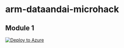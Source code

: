 # arm-dataandai-microhack

## Module 1 
[![Deploy to Azure](https://aka.ms/deploytoazurebutton)](https://portal.azure.com/#create/Microsoft.Template/uri/https%3A%2F%2Fraw.githubusercontent.com%2Fjohantysklind%2Farm-dataandai-microhack%2Fmaster%2Fazuredeploy.json)
